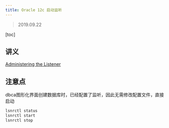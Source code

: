```yaml
---
title: Oracle 12c 启动监听
---
```


> 2019.09.22

[toc]

## 讲义

[Administering the Listener](https://docs.oracle.com/en/database/oracle/oracle-database/12.2/netag/configuring-and-administering-oracle-net-listener.html#GUID-CF3D3974-B170-4FB1-8850-6A083CBC7917)

## 注意点

dbca图形化界面创建数据库时，已经配置了监听，因此无需修改配置文件，直接启动

```bash
lsnrctl status
lsnrctl start
lsnrctl stop
```
